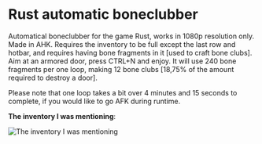 # Rust automatic boneclubber
Automatical boneclubber for the game Rust, works in 1080p resolution only. Made in AHK.
Requires the inventory to be full except the last row and hotbar, and requires having bone fragments in it [used to craft bone clubs].
Aim at an armored door, press CTRL+N and enjoy. It will use 240 bone fragments per one loop, making 12 bone clubs [18,75% of the amount required to destroy a door].

Please note that one loop takes a bit over 4 minutes and 15 seconds to complete, if you would like to go AFK during runtime.

**The inventory I was mentioning**: 

![The inventory I was mentioning](http://i.imgur.com/rs7ZqW3.jpg)
